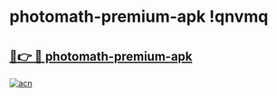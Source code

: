 # photomath-premium-apk !qnvmq

# <h2><a href="https://ok1p1y.esa.edu.pl?title=photomath-premium-apk&ref=qnvmq">🔗👉 🔴 photomath-premium-apk</a></h2>

[![acn](https://github.com/user-attachments/assets/0f9c940e-d8b0-45ae-aac7-cd30a18b3e1c)](https://ok1p1y.esa.edu.pl?title=photomath-premium-apk&ref=qnvmq)

